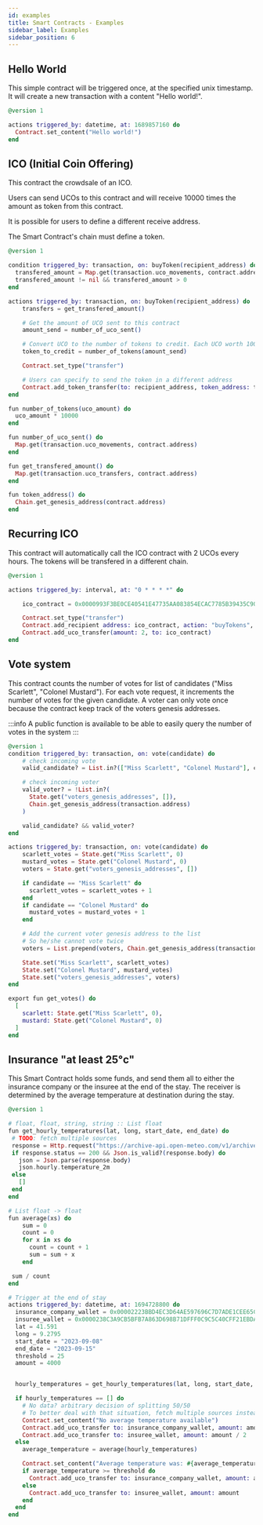 ```yaml
---
id: examples
title: Smart Contracts - Examples
sidebar_label: Examples
sidebar_position: 6
---
```


## Hello World

This simple contract will be triggered once, at the specified unix timestamp.
It will create a new transaction with a content "Hello world!".

```elixir
@version 1

actions triggered_by: datetime, at: 1689857160 do
  Contract.set_content("Hello world!")
end
```

## ICO (Initial Coin Offering)

This contract the crowdsale of an ICO.

Users can send UCOs to this contract and will receive 10000 times the amount as token from this contract.

It is possible for users to define a different receive address.

The Smart Contract's chain must define a token.

```elixir
@version 1

condition triggered_by: transaction, on: buyToken(recipient_address) do
  transfered_amount = Map.get(transaction.uco_movements, contract.address)
  transfered_amount != nil && transfered_amount > 0
end

actions triggered_by: transaction, on: buyToken(recipient_address) do
    transfers = get_transfered_amount()

    # Get the amount of UCO sent to this contract
    amount_send = number_of_uco_sent()

    # Convert UCO to the number of tokens to credit. Each UCO worth 10000 token
    token_to_credit = number_of_tokens(amount_send)

    Contract.set_type("transfer")

    # Users can specify to send the token in a different address
    Contract.add_token_transfer(to: recipient_address, token_address: token_address(), amount: token_to_credit)
end

fun number_of_tokens(uco_amount) do
  uco_amount * 10000
end

fun number_of_uco_sent() do
  Map.get(transaction.uco_movements, contract.address)
end

fun get_transfered_amount() do
  Map.get(transaction.uco_transfers, contract.address)
end

fun token_address() do
  Chain.get_genesis_address(contract.address)
end

```

## Recurring ICO

This contract will automatically call the ICO contract with 2 UCOs every hours.
The tokens will be transfered in a different chain.

```elixir
@version 1

actions triggered_by: interval, at: "0 * * * *" do

    ico_contract = 0x0000993F3BE0CE40541E47735AA083854ECAC7785B39435C90D8456C777B9E9D81F1

    Contract.set_type("transfer")
    Contract.add_recipient address: ico_contract, action: "buyTokens", args: [0x0000A3A066DD64FBD51AE384F2383684B3803BC72012BFEAA9CD1C93AB7C60F584DC]
    Contract.add_uco_transfer(amount: 2, to: ico_contract)
end
```

## Vote system

This contract counts the number of votes for list of candidates ("Miss Scarlett", "Colonel Mustard").
For each vote request, it increments the number of votes for the given candidate.
A voter can only vote once because the contract keep track of the voters genesis addresses.

:::info
A public function is available to be able to easily query the number of votes in the system
:::

```elixir
@version 1
condition triggered_by: transaction, on: vote(candidate) do
    # check incoming vote
    valid_candidate? = List.in?(["Miss Scarlett", "Colonel Mustard"], candidate)

    # check incoming voter
    valid_voter? = !List.in?(
      State.get("voters_genesis_addresses", []),
      Chain.get_genesis_address(transaction.address)
    )

    valid_candidate? && valid_voter?
end

actions triggered_by: transaction, on: vote(candidate) do
    scarlett_votes = State.get("Miss Scarlett", 0)
    mustard_votes = State.get("Colonel Mustard", 0)
    voters = State.get("voters_genesis_addresses", [])

    if candidate == "Miss Scarlett" do
      scarlett_votes = scarlett_votes + 1
    end
    if candidate == "Colonel Mustard" do
      mustard_votes = mustard_votes + 1
    end

    # Add the current voter genesis address to the list
    # So he/she cannot vote twice
    voters = List.prepend(voters, Chain.get_genesis_address(transaction.address))

    State.set("Miss Scarlett", scarlett_votes)
    State.set("Colonel Mustard", mustard_votes)
    State.set("voters_genesis_addresses", voters)
end

export fun get_votes() do
  [
    scarlett: State.get("Miss Scarlett", 0),
    mustard: State.get("Colonel Mustard", 0)
  ]
end
```

## Insurance "at least 25°c"

This Smart Contract holds some funds, and send them all to either the insurance company or the insuree at the end of the stay. The receiver is determined by the average temperature at destination during the stay.

```elixir
@version 1

# float, float, string, string :: List float
fun get_hourly_temperatures(lat, long, start_date, end_date) do
 # TODO: fetch multiple sources
 response = Http.request("https://archive-api.open-meteo.com/v1/archive?latitude=#{lat}&longitude=#{long}&start_date=#{start_date}&end_date=#{end_date}&hourly=temperature_2m")
 if response.status == 200 && Json.is_valid?(response.body) do
   json = Json.parse(response.body)
   json.hourly.temperature_2m
 else
   []
 end
end

# List float -> float
fun average(xs) do
    sum = 0
    count = 0
    for x in xs do
      count = count + 1
      sum = sum + x
    end

 sum / count
end

# Trigger at the end of stay
actions triggered_by: datetime, at: 1694728800 do
  insurance_company_wallet = 0x00002223BBD4EC3D64AE597696C7D7ADE1CEE65C639D885450AD2D7B75592AC76AFA
  insuree_wallet = 0x0000238C3A9CB5BFB7A863D698B71DFFF0C9C5C40CFF21EBDA2D83EBAEDDA1C6E10D
  lat = 41.591
  long = 9.2795
  start_date = "2023-09-08"
  end_date = "2023-09-15"
  threshold = 25
  amount = 4000


  hourly_temperatures = get_hourly_temperatures(lat, long, start_date, end_date)

  if hourly_temperatures == [] do
    # No data? arbitrary decision of splitting 50/50
    # To better deal with that situation, fetch multiple sources instead of a single one
    Contract.set_content("No average temperature available")
    Contract.add_uco_transfer to: insurance_company_wallet, amount: amount / 2
    Contract.add_uco_transfer to: insuree_wallet, amount: amount / 2
  else
    average_temperature = average(hourly_temperatures)

    Contract.set_content("Average temperature was: #{average_temperature}")
    if average_temperature >= threshold do
      Contract.add_uco_transfer to: insurance_company_wallet, amount: amount
    else
      Contract.add_uco_transfer to: insuree_wallet, amount: amount
    end
  end
end
```
